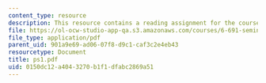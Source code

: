 ```yaml
---
content_type: resource
description: This resource contains a reading assignment for the course.
file: https://ol-ocw-studio-app-qa.s3.amazonaws.com/courses/6-691-seminar-in-electric-power-systems-spring-2006/0150dc12a4043270b1f1dfabc2869a51_ps1.pdf
file_type: application/pdf
parent_uid: 901a9e69-ad06-07f8-d9c1-caf3c2e4eb43
resourcetype: Document
title: ps1.pdf
uid: 0150dc12-a404-3270-b1f1-dfabc2869a51
---
```

